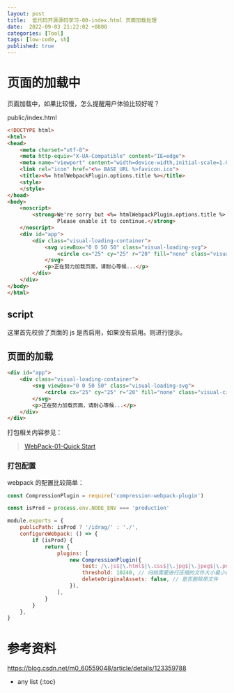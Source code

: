 ```yaml
---
layout: post
title:  低代码开源源码学习-00-index.html 页面加载处理
date:  2022-09-03 21:22:02 +0800
categories: [Tool]
tags: [low-code, sh]
published: true
---
```


# 页面的加载中

页面加载中，如果比较慢，怎么提醒用户体验比较好呢？

public/index.html

```html
<!DOCTYPE html>
<html>
<head>
    <meta charset="utf-8">
    <meta http-equiv="X-UA-Compatible" content="IE=edge">
    <meta name="viewport" content="width=device-width,initial-scale=1.0">
    <link rel="icon" href="<%= BASE_URL %>favicon.ico">
    <title><%= htmlWebpackPlugin.options.title %></title>
    <style>
    </style>
</head>
<body>
    <noscript>
        <strong>We're sorry but <%= htmlWebpackPlugin.options.title %> doesn't work properly without JavaScript enabled.
                Please enable it to continue.</strong>
    </noscript>
    <div id="app">
        <div class="visual-loading-container">
            <svg viewBox="0 0 50 50" class="visual-loading-svg">
                <circle cx="25" cy="25" r="20" fill="none" class="visual-circle-path"></circle>
            </svg>
            <p>正在努力加载页面，请耐心等候...</p>
        </div>
    </div>
</body>
</html>
```

## script

这里首先校验了页面的 js 是否启用，如果没有启用。则进行提示。

## 页面的加载

```html
<div id="app">
    <div class="visual-loading-container">
        <svg viewBox="0 0 50 50" class="visual-loading-svg">
            <circle cx="25" cy="25" r="20" fill="none" class="visual-circle-path"></circle>
        </svg>
        <p>正在努力加载页面，请耐心等候...</p>
    </div>
</div>
```

打包相关内容参见：

> [WebPack-01-Quick Start](http://houbb.github.io/2018/04/23/webpack-01-quick-start)

### 打包配置

webpack 的配置比较简单：

```js
const CompressionPlugin = require('compression-webpack-plugin')

const isProd = process.env.NODE_ENV === 'production'

module.exports = {
    publicPath: isProd ? '/idrag/' : './',
    configureWebpack: () => {
        if (isProd) {
            return {
                plugins: [
                    new CompressionPlugin({
                        test: /\.js$|\.html$|\.css$|\.jpg$|\.jpeg$|\.png/, // 需要压缩的文件类型
                        threshold: 10240, // 归档需要进行压缩的文件大小最小值，这个对 10K 以上的进行压缩
                        deleteOriginalAssets: false, // 是否删除原文件
                    }),
                ],
            }
        }
    },
}
```

# 参考资料

https://blog.csdn.net/m0_60559048/article/details/123359788

* any list
{:toc}
